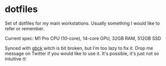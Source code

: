 # dotfiles

Set of dotfiles for my main workstations. Usually something I would like to refer or remember.

Current spec: M1 Pro CPU (10-core), 14-core GPU, 32GB RAM, 512GB SSD
  
Synced with [gbck](https://github.com/jukben/gbck) witch is bit broken, but I'm too lazy to fix it. Drop me message on Twitter if you would like to use it. It's possible, it's just not so intuitive 🤓
  